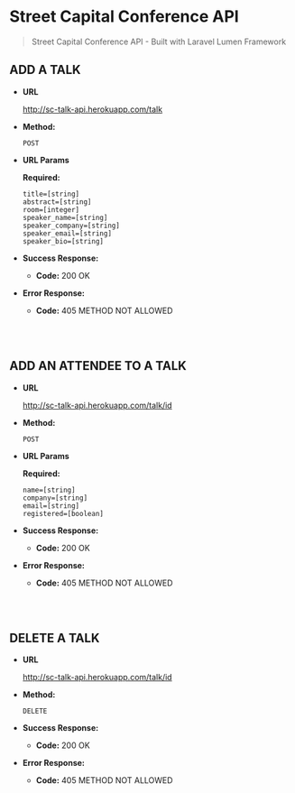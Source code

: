 # Street Capital Conference API

> Street Capital Conference API - Built with Laravel Lumen Framework

**ADD A TALK**
----

* **URL**

  http://sc-talk-api.herokuapp.com/talk

* **Method:**

  `POST`
  
*  **URL Params**

   **Required:**
 
   `title=[string]` <br>
   `abstract=[string]` <br>
   `room=[integer]` <br>
   `speaker_name=[string]` <br>
   `speaker_company=[string]` <br>
   `speaker_email=[string]` <br>
   `speaker_bio=[string]` <br>

* **Success Response:**

  * **Code:** 200 OK
 
* **Error Response:**

  * **Code:** 405 METHOD NOT ALLOWED

<br>
<br>

**ADD AN ATTENDEE TO A TALK**
----

* **URL**

  http://sc-talk-api.herokuapp.com/talk/id

* **Method:**

  `POST`
  
*  **URL Params**

   **Required:**
 
   `name=[string]` <br>
   `company=[string]` <br>
   `email=[string]` <br>
   `registered=[boolean]` <br>

* **Success Response:**

  * **Code:** 200 OK
 
* **Error Response:**

  * **Code:** 405 METHOD NOT ALLOWED

  <br>
<br>

**DELETE A TALK**
----

* **URL**

  http://sc-talk-api.herokuapp.com/talk/id

* **Method:**

  `DELETE`

* **Success Response:**

  * **Code:** 200 OK
 
* **Error Response:**

  * **Code:** 405 METHOD NOT ALLOWED